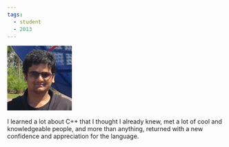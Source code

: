 ```yaml
---
tags:
  - student
  - 2013
---
```


![Aakash Goel](/images/aakash_goel.jpg)
  
I learned a lot about C++ that I thought I already knew, met a lot of cool and knowledgeable people, and more than anything, returned with a new confidence and appreciation for the language.
